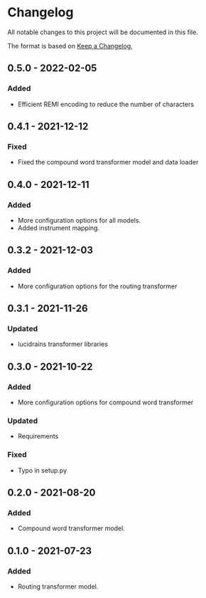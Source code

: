 # Changelog
All notable changes to this project will be documented in this file.

The format is based on [Keep a Changelog](https://keepachangelog.com/en/1.0.0/),

## 0.5.0 - 2022-02-05

### Added
- Efficient REMI encoding to reduce the number of characters

## 0.4.1 - 2021-12-12

### Fixed
- Fixed the compound word transformer model and data loader

## 0.4.0 - 2021-12-11

### Added
- More configuration options for all models.
- Added instrument mapping.

## 0.3.2 - 2021-12-03

### Added
- More configuration options for the routing transformer

## 0.3.1 - 2021-11-26

### Updated
- lucidrains transformer libraries

## 0.3.0 - 2021-10-22

### Added
- More configuration options for compound word transformer

### Updated
- Requirements

### Fixed
- Typo in setup.py

## 0.2.0 - 2021-08-20

### Added
- Compound word transformer model.

## 0.1.0 - 2021-07-23

### Added
- Routing transformer model.